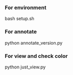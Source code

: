 ### For environment
bash setup.sh
### For annotate
python annotate_version.py
### For view and check color
python just_view.py
